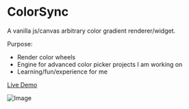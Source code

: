 # ColorSync
A vanilla js/canvas arbitrary color gradient renderer/widget.

Purpose:
- Render color wheels
- Engine for advanced color picker projects I am working on
- Learning/fun/experience for me

[Live Demo](https://repcomm.github.io/colorsync/colorsync.html)

![Image](../master/example.png?raw=true)
